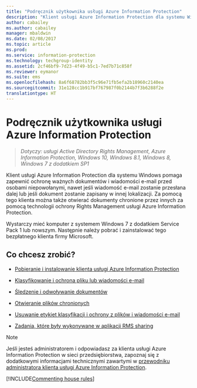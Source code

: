 ```yaml
---
title: "Podręcznik użytkownika usługi Azure Information Protection"
description: "Klient usługi Azure Information Protection dla systemu Windows pomaga zapewnić ochronę ważnych dokumentów i wiadomości e-mail przed osobami niepowołanymi, nawet jeśli wiadomość e-mail zostanie przesłana dalej lub jeśli dokument zostanie zapisany w innej lokalizacji."
author: cabailey
ms.author: cabailey
manager: mbaldwin
ms.date: 02/08/2017
ms.topic: article
ms.prod: 
ms.service: information-protection
ms.technology: techgroup-identity
ms.assetid: 2cf46bf9-7d23-4f49-b5c1-7ed7b71c858f
ms.reviewer: eymanor
ms.suite: ems
ms.openlocfilehash: 8a6f68782bb3f5c96e71fb5efa2b18960c2140ea
ms.sourcegitcommit: 31e128cc1b917bf767987f0b2144b7f3b6288f2e
translationtype: HT
---
```

# <a name="azure-information-protection-user-guide"></a>Podręcznik użytkownika usługi Azure Information Protection

>*Dotyczy: usługi Active Directory Rights Management, Azure Information Protection, Windows 10, Windows 8.1, Windows 8, Windows 7 z dodatkiem SP1*

Klient usługi Azure Information Protection dla systemu Windows pomaga zapewnić ochronę ważnych dokumentów i wiadomości e-mail przed osobami niepowołanymi, nawet jeśli wiadomość e-mail zostanie przesłana dalej lub jeśli dokument zostanie zapisany w innej lokalizacji. Za pomocą tego klienta można także otwierać dokumenty chronione przez innych za pomocą technologii ochrony Rights Management usługi Azure Information Protection.

Wystarczy mieć komputer z systemem Windows 7 z dodatkiem Service Pack 1 lub nowszym. Następnie należy pobrać i zainstalować tego bezpłatnego klienta firmy Microsoft.


## <a name="what-do-you-want-to-do"></a>Co chcesz zrobić?

- [Pobieranie i instalowanie klienta usługi Azure Information Protection](install-client-app.md)

- [Klasyfikowanie i ochrona pliku lub wiadomości e-mail](client-classify-protect.md)

- [Śledzenie i odwoływanie dokumentów](client-track-revoke.md)

- [Otwieranie plików chronionych](client-view-use-files.md)

- [Usuwanie etykiet klasyfikacji i ochrony z plików i wiadomości e-mail](client-remove-label-protection.md)

- [Zadania, które były wykonywane w aplikacji RMS sharing](upgrade-client-app.md)


> [!NOTE]
> Jeśli jesteś administratorem i odpowiadasz za klienta usługi Azure Information Protection w sieci przedsiębiorstwa, zapoznaj się z dodatkowymi informacjami technicznymi zawartymi w [przewodniku administratora klienta usługi Azure Information Protection](client-admin-guide.md). 


[!INCLUDE[Commenting house rules](../includes/houserules.md)]